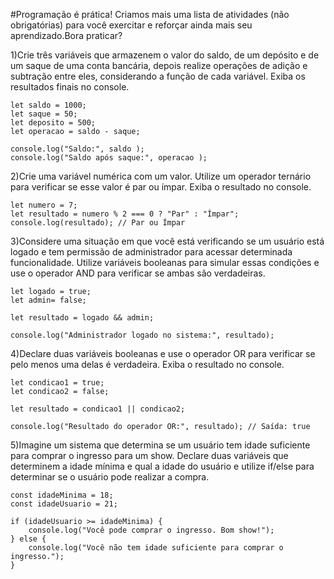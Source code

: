 #Programação é prática! Criamos mais uma lista de atividades (não obrigatórias) para você exercitar e reforçar ainda mais seu aprendizado.Bora praticar?

1)Crie três variáveis que armazenem o valor do saldo, de um depósito e de um saque de uma conta bancária, depois realize operações de adição e subtração entre eles, considerando a função de cada variável. Exiba os resultados finais no console.
```
let saldo = 1000;
let saque = 50;
let deposito = 500;
let operacao = saldo - saque;

console.log("Saldo:", saldo ); 
console.log("Saldo após saque:", operacao );
```

2)Crie uma variável numérica com um valor. Utilize um operador ternário para verificar se esse valor é par ou ímpar. Exiba o resultado no console.
```
let numero = 7;
let resultado = numero % 2 === 0 ? "Par" : "Ímpar";
console.log(resultado); // Par ou Ímpar
```
3)Considere uma situação em que você está verificando se um usuário está logado e tem permissão de administrador para acessar determinada funcionalidade. Utilize variáveis booleanas para simular essas condições e use o operador AND para verificar se ambas são verdadeiras.
```
let logado = true;
let admin= false;

let resultado = logado && admin;

console.log("Administrador logado no sistema:", resultado); 
```
4)Declare duas variáveis booleanas e use o operador OR para verificar se pelo menos uma delas é verdadeira. Exiba o resultado no console.

```
let condicao1 = true;
let condicao2 = false;

let resultado = condicao1 || condicao2;

console.log("Resultado do operador OR:", resultado); // Saída: true

```


5)Imagine um sistema que determina se um usuário tem idade suficiente para comprar o ingresso para um show. Declare duas variáveis que determinem a idade mínima e qual a idade do usuário e utilize if/else para determinar se o usuário pode realizar a compra.
```
const idadeMinima = 18;
const idadeUsuario = 21;

if (idadeUsuario >= idadeMinima) {
    console.log("Você pode comprar o ingresso. Bom show!");
} else {
    console.log("Você não tem idade suficiente para comprar o ingresso.");
}
```
